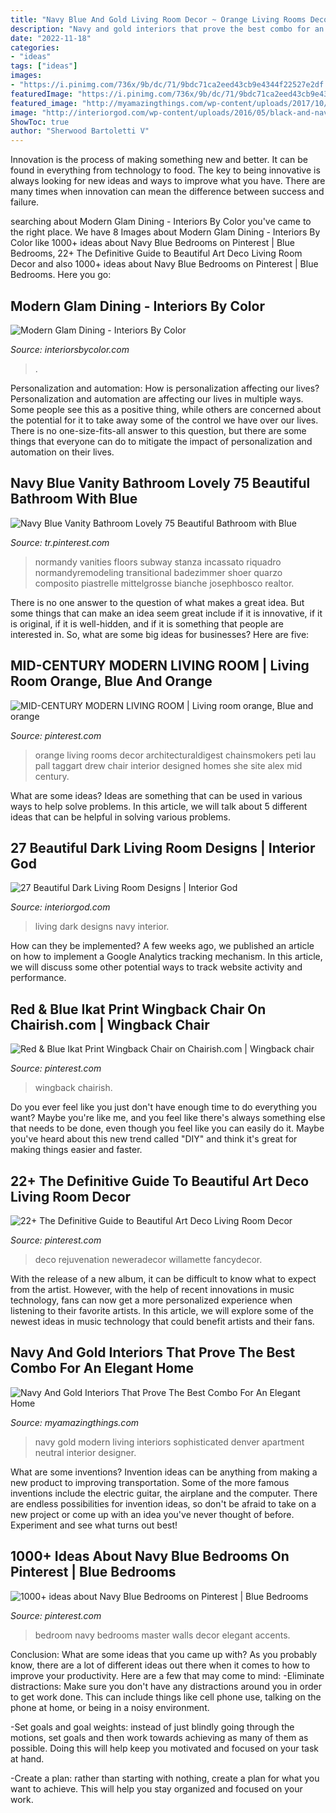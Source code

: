 ```yaml
---
title: "Navy Blue And Gold Living Room Decor ~ Orange Living Rooms Decor Architecturaldigest Chainsmokers Peti Lau Pall Taggart Drew Chair Interior Designed Homes She Site Alex Mid Century"
description: "Navy and gold interiors that prove the best combo for an elegant home"
date: "2022-11-18"
categories:
- "ideas"
tags: ["ideas"]
images:
- "https://i.pinimg.com/736x/9b/dc/71/9bdc71ca2eed43cb9e4344f22527e2df.jpg"
featuredImage: "https://i.pinimg.com/736x/9b/dc/71/9bdc71ca2eed43cb9e4344f22527e2df.jpg"
featured_image: "http://myamazingthings.com/wp-content/uploads/2017/10/navy-gold-interior-5-.jpg"
image: "http://interiorgod.com/wp-content/uploads/2016/05/black-and-navy-living-room.jpg"
ShowToc: true
author: "Sherwood Bartoletti V"
---
```



Innovation is the process of making something new and better. It can be found in everything from technology to food. The key to being innovative is always looking for new ideas and ways to improve what you have. There are many times when innovation can mean the difference between success and failure.

	

		
searching about Modern Glam Dining - Interiors By Color you've came to the right place. We have 8 Images about Modern Glam Dining - Interiors By Color like 1000+ ideas about Navy Blue Bedrooms on Pinterest | Blue Bedrooms, 22+ The Definitive Guide to Beautiful Art Deco Living Room Decor and also 1000+ ideas about Navy Blue Bedrooms on Pinterest | Blue Bedrooms. Here you go:
		
    
## Modern Glam Dining - Interiors By Color

<img loading=lazy src="https://www.interiorsbycolor.com/wp-content/uploads/2013/11/black-white-gold-dining.jpg" onerror="this.onerror=null;this.src='https://tse2.mm.bing.net/th?id=OIP.piRYZkVofHyRfc34e-42zQHaE-&amp;pid=15.1';" alt="Modern Glam Dining - Interiors By Color">

_Source: interiorsbycolor.com_

>. 

	

Personalization and automation: How is personalization affecting our lives?
Personalization and automation are affecting our lives in multiple ways. Some people see this as a positive thing, while others are concerned about the potential for it to take away some of the control we have over our lives. There is no one-size-fits-all answer to this question, but there are some things that everyone can do to mitigate the impact of personalization and automation on their lives.

    
## Navy Blue Vanity Bathroom Lovely 75 Beautiful Bathroom With Blue

<img loading=lazy src="https://i.pinimg.com/736x/d4/7f/6b/d47f6b945123b2d01ec385757f93c1a8.jpg" onerror="this.onerror=null;this.src='https://tse3.mm.bing.net/th?id=OIP.AR0hU3FkwiDLohm8fOs7qQHaKy&amp;pid=15.1';" alt="Navy Blue Vanity Bathroom Lovely 75 Beautiful Bathroom with Blue">

_Source: tr.pinterest.com_

>normandy vanities floors subway stanza incassato riquadro normandyremodeling transitional badezimmer shoer quarzo composito piastrelle mittelgrosse bianche josephbosco realtor. 

	

There is no one answer to the question of what makes a great idea. But some things that can make an idea seem great include if it is innovative, if it is original, if it is well-hidden, and if it is something that people are interested in.  So, what are some big ideas for businesses? Here are five: 

    
## MID-CENTURY MODERN LIVING ROOM | Living Room Orange, Blue And Orange

<img loading=lazy src="https://i.pinimg.com/736x/a2/08/93/a2089389492322f8fa85ac10256ec6d0.jpg" onerror="this.onerror=null;this.src='https://tse1.mm.bing.net/th?id=OIP.RWMNNPSELZ2YFZKLllvGDwHaLH&amp;pid=15.1';" alt="MID-CENTURY MODERN LIVING ROOM | Living room orange, Blue and orange">

_Source: pinterest.com_

>orange living rooms decor architecturaldigest chainsmokers peti lau pall taggart drew chair interior designed homes she site alex mid century. 

	

What are some ideas?
Ideas are something that can be used in various ways to help solve problems. In this article, we will talk about 5 different ideas that can be helpful in solving various problems.

    
## 27 Beautiful Dark Living Room Designs | Interior God

<img loading=lazy src="http://interiorgod.com/wp-content/uploads/2016/05/black-and-navy-living-room.jpg" onerror="this.onerror=null;this.src='https://tse4.mm.bing.net/th?id=OIP.HBMEUY1RVG55FoFDzJ9WngHaJ4&amp;pid=15.1';" alt="27 Beautiful Dark Living Room Designs | Interior God">

_Source: interiorgod.com_

>living dark designs navy interior. 

	

How can they be implemented?
A few weeks ago, we published an article on how to implement a Google Analytics tracking mechanism. In this article, we will discuss some other potential ways to track website activity and performance.

    
## Red &amp; Blue Ikat Print Wingback Chair On Chairish.com | Wingback Chair

<img loading=lazy src="https://i.pinimg.com/736x/89/42/c1/8942c19aec1444763aa4c9404884eb2f--ikat-print-wingback-chairs.jpg" onerror="this.onerror=null;this.src='https://tse2.mm.bing.net/th?id=OIP.cYvsj7Nu26oM2BhigcjQQQHaJ3&amp;pid=15.1';" alt="Red &amp; Blue Ikat Print Wingback Chair on Chairish.com | Wingback chair">

_Source: pinterest.com_

>wingback chairish. 

	

Do you ever feel like you just don't have enough time to do everything you want? Maybe you're like me, and you feel like there's always something else that needs to be done, even though you feel like you can easily do it. Maybe you've heard about this new trend called "DIY" and think it's great for making things easier and faster.

    
## 22+ The Definitive Guide To Beautiful Art Deco Living Room Decor

<img loading=lazy src="https://i.pinimg.com/736x/9b/dc/71/9bdc71ca2eed43cb9e4344f22527e2df.jpg" onerror="this.onerror=null;this.src='https://tse1.mm.bing.net/th?id=OIP.fodlCDWhurUWaKxX_uq2kAHaH1&amp;pid=15.1';" alt="22+ The Definitive Guide to Beautiful Art Deco Living Room Decor">

_Source: pinterest.com_

>deco rejuvenation neweradecor willamette fancydecor. 

	

With the release of a new album, it can be difficult to know what to expect from the artist. However, with the help of recent innovations in music technology, fans can now get a more personalized experience when listening to their favorite artists. In this article, we will explore some of the newest ideas in music technology that could benefit artists and their fans.

    
## Navy And Gold Interiors That Prove The Best Combo For An Elegant Home

<img loading=lazy src="http://myamazingthings.com/wp-content/uploads/2017/10/navy-gold-interior-5-.jpg" onerror="this.onerror=null;this.src='https://tse4.mm.bing.net/th?id=OIP.vNz3qDtifW6g3cNabZIgrgHaLL&amp;pid=15.1';" alt="Navy And Gold Interiors That Prove The Best Combo For An Elegant Home">

_Source: myamazingthings.com_

>navy gold modern living interiors sophisticated denver apartment neutral interior designer. 

	

What are some inventions?
Invention ideas can be anything from making a new product to improving transportation. Some of the more famous inventions include the electric guitar, the airplane and the computer. There are endless possibilities for invention ideas, so don't be afraid to take on a new project or come up with an idea you've never thought of before. Experiment and see what turns out best!

    
## 1000+ Ideas About Navy Blue Bedrooms On Pinterest | Blue Bedrooms

<img loading=lazy src="https://i.pinimg.com/736x/94/f7/0e/94f70ecc180937c3c4459b7faeb26a2c--navy-blue-bedrooms-navy-blue-accents-bedroom.jpg" onerror="this.onerror=null;this.src='https://tse1.mm.bing.net/th?id=OIP.P6fK_-YagmrAydC7a5QOxgHaJ0&amp;pid=15.1';" alt="1000+ ideas about Navy Blue Bedrooms on Pinterest | Blue Bedrooms">

_Source: pinterest.com_

>bedroom navy bedrooms master walls decor elegant accents. 

	

Conclusion: What are some ideas that you came up with?
As you probably know, there are a lot of different ideas out there when it comes to how to improve your productivity. Here are a few that may come to mind:
-Eliminate distractions: Make sure you don't have any distractions around you in order to get work done. This can include things like cell phone use, talking on the phone at home, or being in a noisy environment.

-Set goals and goal weights: instead of just blindly going through the motions, set goals and then work towards achieving as many of them as possible. Doing this will help keep you motivated and focused on your task at hand.

-Create a plan: rather than starting with nothing, create a plan for what you want to achieve. This will help you stay organized and focused on your work.


